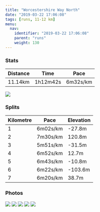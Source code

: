 ```yaml
---
title: "Worcestershire Way North"
date: "2019-03-22 17:06:08"
tags: [runs, 11-12 km]
menu:
  nav:
    identifier: "2019-03-22 17:06:08"
    parent: "runs"
    weight: 130
---
```


### Stats

| Distance | Time | Pace |
|----------|------|------|
|11.14km|1h12m42s|6m32s/km|

<img src='https://maps.googleapis.com/maps/api/staticmap?maptype=roadmap&path=enc:ym{}HhtsM_ASp@}Rk@i^~AgOcDmPdBwHbFmEVyVrDoNQ_TeBiFkS_@gXeKkZWaHtB}a@rZ}ClJiMnGmKh@}AmPmDyJmH`O|CsC_ABfEoKvDnI|A[O~BxBzEdZaJqAxIrKeI`BfAbIqLpJiFmBxCxJjBn@fJpBdCsApAz@dBbAwCcCxEc@~GzBpWbXxCtY|OfDuAlDrOcBvOhAtb@|BvLk@pC&key=AIzaSyAfqMeaZ1CCJFGP5cWud__oZnT_Pybg-1M&size=800x800&markers=color:yellow|label:S|52.24685,-2.39957&markers=color:green|label:F|52.246309999999994,-2.39988'>

### Splits

| Kilometre | Pace | Elevation |
|------|------|-----------|
|1|6m02s/km|-27.8m|
|2|7m30s/km|120.8m|
|3|5m51s/km|-31.5m|
|4|6m52s/km|12.7m|
|5|6m43s/km|-10.8m|
|6|6m22s/km|-103.6m|
|7|6m20s/km|38.7m|

### Photos
<img src='https://dgtzuqphqg23d.cloudfront.net/ucA1tKU0dSWnGxwDxwsKsZl3IIjKcaWCnEeD2ZJTMeA-768x576.jpg'>

<img src='https://dgtzuqphqg23d.cloudfront.net/B9wn8Zpk2l9nxvHYt1D7wrFxtx-z8h1_vzzbMP5D1TI-768x576.jpg'>

<img src='https://dgtzuqphqg23d.cloudfront.net/W76DQtt07HBsOFVxhEcbF9-gb7nqH4slINkCXDOxz_8-768x576.jpg'>

<img src='https://dgtzuqphqg23d.cloudfront.net/5alTIsy2GI93S-s15NFp0nMy8cdMU7ZaOVxxtw93hxk-768x576.jpg'>

<img src='https://dgtzuqphqg23d.cloudfront.net/tBABaVmuf0Ris4KFd9lFeV9bG9fRXBJSsXa8lMKj8J0-768x576.jpg'>
